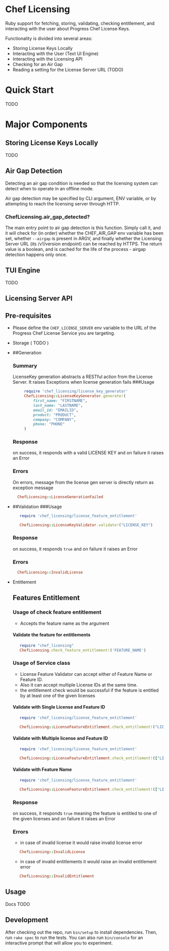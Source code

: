 # Chef Licensing

Ruby support for fetching, storing, validating, checking entitlement, and interacting with the user about Progress Chef License Keys.

Functionality is divided into several areas:

 * Storing License Keys Locally
 * Interacting with the User (Text UI Engine)
 * Interacting with the Licensing API
 * Checking for an Air Gap
 * Reading a setting for the License Server URL (TODO)

 # Quick Start

 TODO

# Major Components

## Storing License Keys Locally

TODO

## Air Gap Detection

Detecting an air gap condition is needed so that the licensing system can detect when to operate in an offline mode.

Air gap detection may be specified by CLI argument, ENV variable, or by attempting to reach the licensing server through HTTP.

### ChefLicensing.air_gap_detected?

The main entry point to air gap detection is this function. Simply call it, and it will check for (in order) whether the CHEF_AIR_GAP env variable has been set, whether `--airgap` is present in ARGV, and finally whether the Licensing Server URL (its /v1/version endpoint) can be reached by HTTPS. The return value is a boolean, and is cached for the life of the process - airgap detection happens only once.

## TUI Engine

TODO

## Licensing Server API

## Pre-requisites

- Please define the `CHEF_LICENSE_SERVER` env variable to the URL of the Progress Chef License Service you are targeting.

 * Storage ( TODO )
 * ##Generation
   ### Summary
    LicenseKey generation abstracts a RESTful action from the License Server. It raises Exceptions when license generation fails
   ###Usage
   ```ruby
        require 'chef_licensing/license_key_generator'
        ChefLicensing::LicenseKeyGenerator.generate!(
            first_name: "FIRSTNAME",
            last_name: "LASTNAME",
            email_id: "EMAILID",
            product: "PRODUCT",
            company: "COMPANY",
            phone: "PHONE"
        )
     ```

   ### Response
      on success, it responds with a valid LICENSE KEY and on failure it raises an Error
   ### Errors
      On errors, message from the license gen server is directly return as exception message
      ```ruby
        ChefLicensing::LicenseGenerationFailed
      ```


 * ##Validation
   ###Usage
   ```ruby
      require 'chef_licensing/license_feature_entitlement'

      ChefLicensing::LicenseKeyValidator.validate!("LICENSE_KEY")
   ```
   ### Response
     on success, it responds `true` and on failure it raises an Error
   ### Errors
      ```ruby
        ChefLicensing::InvalidLicense
      ```

 * Entitlement
   ## Features Entitlement
   ### Usage of check feature entitlement
   - Accepts the feature name as the argument

   #### Validate the feature for entitlements
   ```ruby
      require "chef_licensing"
      ChefLicensing.check_feature_entitlement!('FEATURE_NAME') 
   ```
   ### Usage of Service class
    - License Feature Validator can accept either of Feature Name or Feature ID.
    - Also it can accept multiple License IDs at the same time.
    - the entitlement check would be successful if the feature is entitled by at least one of the given licenses

   #### Validate with Single License and Feature ID
   ```ruby
      require 'chef_licensing/license_feature_entitlement'
   
      ChefLicensing::LicenseFeatureEntitlement.check_entitlement!("LICENSE", feature_id: "FEATURE_ID")
   ```
 
   #### Validate with Multiple license and Feature ID
   ```ruby
      require 'chef_licensing/license_feature_entitlement'
   
      ChefLicensing::LicenseFeatureEntitlement.check_entitlement!(["LICENSES"], feature_id: "FEATURE_ID")
   ```
   
   #### Validate with Feature Name
   ```ruby
      require 'chef_licensing/license_feature_entitlement'
   
      ChefLicensing::LicenseFeatureEntitlement.check_entitlement!(["LICENSES"], feature_name: "FEATURE_NAME")
   ```

   ### Response
     on success, it responds `true` meaning the feature is entitled to one of the given licenses
   and on failure it raises an Error
   ### Errors
   - in case of invalid license it would raise invalid license error
   ```ruby
      ChefLicensing::InvalidLicense
   ```
    - in case of invalid entitlements it would raise an invalid entitlement error
   ```ruby
      ChefLicensing::InvalidEntitlement
   ```


## Usage

Docs TODO

## Development

After checking out the repo, run `bin/setup` to install dependencies. Then, run `rake spec` to run the tests. You can also run `bin/console` for an interactive prompt that will allow you to experiment.

